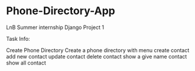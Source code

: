 # Phone-Directory-App
LnB Summer internship Django Project 1

Task Info:

Create Phone Directory
Create a phone directory with menu
create contact
add new contact
update contact
delete contact
show a give name contact
show all contact
